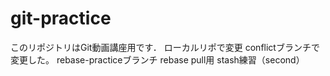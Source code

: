 # git-practice
このリポジトリはGit動画講座用です．
ローカルリポで変更
conflictブランチで変更した。
rebase-practiceブランチ
rebase pull用
stash練習（second）
